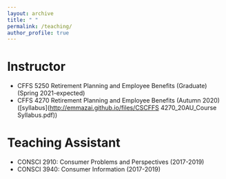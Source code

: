 ```yaml
---
layout: archive
title: " "
permalink: /teaching/
author_profile: true
---
```


Instructor
======
* CFFS 5250 Retirement Planning and Employee Benefits (Graduate) (Spring 2021-expected)
* CFFS 4270 Retirement Planning and Employee Benefits (Autumn 2020) ([syllabus](http://emmazai.github.io/files/CSCFFS 4270_20AU_Course Syllabus.pdf))

Teaching Assistant
======
* CONSCI 2910: Consumer Problems and Perspectives (2017-2019)
* CONSCI 3940: Consumer Information (2017-2019)
